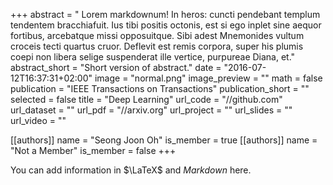 +++
abstract = " Lorem markdownum! In heros: cuncti pendebant templum tendentem bracchiafuit. Ius tibi positis octonis, est si ego inplet sine aequor fortibus, arcebatque missi opposuitque. Sibi adest Mnemonides vultum croceis tecti quartus cruor. Deflevit est remis corpora, super his plumis coepi non libera selige suspenderat ille vertice, purpureae Diana, et."
abstract_short = "Short version of abstract."
date = "2016-07-12T16:37:31+02:00"
image = "normal.png"
image_preview = ""
math = false
publication = "IEEE Transactions on Transactions"
publication_short = ""
selected = false
title = "Deep Learning"
url_code = "//github.com"
url_dataset = ""
url_pdf = "//arxiv.org"
url_project = ""
url_slides = ""
url_video = ""

[[authors]]
    name = "Seong Joon Oh"
    is_member = true
[[authors]]
    name = "Not a Member"
    is_member = false
+++


You can add information in $\LaTeX$ and *Markdown* here.
